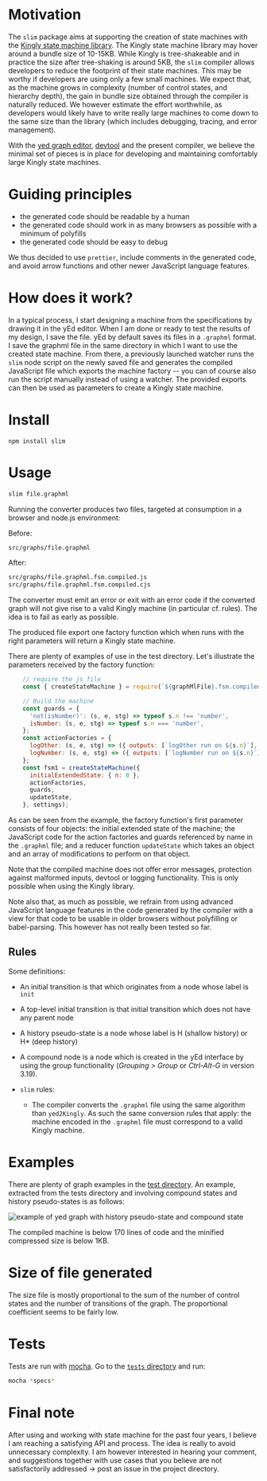 # Motivation
The `slim` package aims at supporting the creation of state machines with the [Kingly state machine library](https://brucou.github.io/documentation/). The Kingly state machine library may hover around a bundle size of 10-15KB. While Kingly is tree-shakeable and in practice the size after tree-shaking is around 5KB, the `slim` compiler allows developers to reduce the footprint of their state machines. This may be worthy if developers are using only a few small machines. We expect that, as the machine grows in complexity (number of control states, and hierarchy depth), the gain in bundle size obtained through the compiler is naturally reduced. We however estimate the effort worthwhile, as developers would likely have to write really large machines to come down to the same size than the library (which includes debugging, tracing, and error management).  
  
With the [yed graph editor](https://www.yworks.com/products/yed-live), [devtool](https://github.com/brucou/yed2Kingly) and the present compiler, we believe the minimal set of pieces is in place for developing and maintaining comfortably large Kingly state machines.  

# Guiding principles
- the generated code should be readable by a human  
- the generated code should work in as many browsers as possible with a minimum of polyfills  
- the generated code should be easy to debug  
  
We thus decided to use `prettier`, include comments in the generated code, and avoid arrow functions and other newer JavaScript language features.  

# How does it work?
In a typical process, I start designing a machine from the specifications by drawing it in the yEd editor. When I am done or ready to test the results of my design, I save the file. yEd by default saves its files in a `.graphml` format. I save the graphml file in the same directory in which I want to use the created state machine. From there, a previously launched watcher runs the `slim` node script on the newly saved file and generates the compiled JavaScript file which exports the machine factory -- you can of course also run the script manually instead of using a watcher. The provided exports can then be used as parameters to create a Kingly state machine.  

# Install
`npm install slim`

# Usage
```bash
slim file.graphml
```

Running the converter produces two files, targeted at consumption in a browser and node.js environment:

Before:
```bash
src/graphs/file.graphml
```

After:
```bash
src/graphs/file.graphml.fsm.compiled.js
src/graphs/file.graphml.fsm.compiled.cjs
```

The converter must emit an error or exit with an error code if the converted graph will not give rise to a valid Kingly machine (in particular cf. rules). The idea is to fail as early as possible.  
  
The produced file export one factory function which when runs with the right parameters will return a Kingly state machine.  
  
There are plenty of examples of use in the test directory. Let's illustrate the parameters received by the factory function:  

```js
    // require the js file
    const { createStateMachine } = require(`${graphMlFile}.fsm.compiled.cjs`);

    // Build the machine
    const guards = {
      'not(isNumber)': (s, e, stg) => typeof s.n !== 'number',
      isNumber: (s, e, stg) => typeof s.n === 'number',
    };
    const actionFactories = {
      logOther: (s, e, stg) => ({ outputs: [`logOther run on ${s.n}`], updates: {} }),
      logNumber: (s, e, stg) => ({ outputs: [`logNumber run on ${s.n}`], updates: {} }),
    };
    const fsm1 = createStateMachine({
      initialExtendedState: { n: 0 },
      actionFactories,
      guards,
      updateState,
    }, settings);
```

As can be seen from the example, the factory function's first parameter consists of four objects: the initial extended state of the machine; the JavaScript code for the action factories and guards referenced by name in the `.graphml` file;  and a reducer function `updateState` which takes an object and an array of modifications to perform on that object.  
  
Note that the compiled machine does not offer error messages, protection against malformed inputs, devtool or logging functionality. This is only possible when using the Kingly library.  
  
Note also that, as much as possible, we refrain from using advanced JavaScript language features in the code generated by the compiler with a view for that code to be usable in older browsers without polyfilling or babel-parsing. This however has not really been tested so far.  
  
## Rules
Some definitions:  
 - An initial transition is that which originates from a node whose label is `init`  
 - A top-level initial transition is that initial transition which does not have any parent node  
 - A history pseudo-state is a node whose label is H (shallow history) or H* (deep history)  
 - A compound node is a node which is created in the yEd interface by using the group functionality (*Grouping > Group* or *Ctrl-Alt-G* in version 3.19).  
  
- `slim` rules:  
  - The compiler converts the `.graphml` file using the same algorithm than `yed2Kingly`. As such the same conversion rules that apply: the machine encoded in the `.graphml` file must correspond to a valid Kingly machine.  

# Examples
There are plenty of graph examples in the [test directory](https://github.com/brucou/slim/tree/master/tests/graphs). An example, extracted from the tests directory and involving compound states and history pseudo-states is as follows:  

![example of yed graph with history pseudo-state and compound state](https://imgur.com/VjKaIkL.png)

The compiled machine is below 170 lines of code and the minified compressed size is below 1KB.  

# Size of file generated
The size file is mostly proportional to the sum of the number of control states and the number of transitions of the graph. The proportional coefficient seems to be fairly low.  


# Tests
Tests are run with [mocha](https://mochajs.org/). Go to the [`tests` directory](https://github.com/brucou/slim/tree/master/tests) and run:  

```bash
mocha *specs*
``` 

# Final note
After using and working with state machine for the past four years, I believe I am reaching a satisfying API and process. The idea is really to avoid unnecessary complexity. I am however interested in hearing your comment, and suggestions together with use cases that you believe are not satisfactorily addressed -> post an issue in the project directory.  
